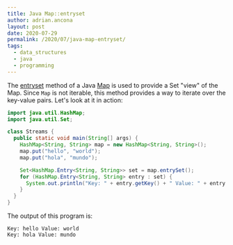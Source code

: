 ```yaml
---
title: Java Map::entryset
author: adrian.ancona
layout: post
date: 2020-07-29
permalink: /2020/07/java-map-entryset/
tags:
  - data_structures
  - java
  - programming
---
```


The [entryset](https://docs.oracle.com/javase/8/docs/api/java/util/Map.html#entrySet--) method of a Java [Map](https://docs.oracle.com/javase/8/docs/api/java/util/Map.html) is used to provide a Set "view" of the Map. Since `Map` is not iterable, this method provides a way to iterate over the key-value pairs. Let's look at it in action:

```java
import java.util.HashMap;
import java.util.Set;

class Streams {
  public static void main(String[] args) {
    HashMap<String, String> map = new HashMap<String, String>();
    map.put("hello", "world");
    map.put("hola", "mundo");

    Set<HashMap.Entry<String, String>> set = map.entrySet();
    for (HashMap.Entry<String, String> entry : set) {
      System.out.println("Key: " + entry.getKey() + " Value: " + entry.getValue());
    }
  }
}
```

The output of this program is:

```
Key: hello Value: world
Key: hola Value: mundo
```
